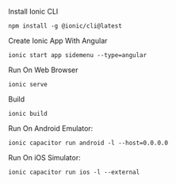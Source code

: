 Install Ionic CLI
```
npm install -g @ionic/cli@latest
```
Create Ionic App With Angular
```
ionic start app sidemenu --type=angular
```

Run On Web Browser
```
ionic serve
```

Build
```
ionic build
```

Run On Android Emulator:
```
ionic capacitor run android -l --host=0.0.0.0
```

Run On iOS Simulator:
```
ionic capacitor run ios -l --external
```
